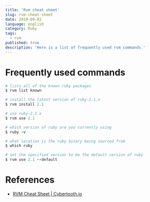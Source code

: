 ```yaml
---
title: 'Rvm cheat sheet'
slug: rvm-cheat-sheet
date: 2019-09-02
language: english
category: Ruby
tags:
  - rvm
published: true
description: 'Here is a list of frequently used rvm commands.'
---
```


# Frequently used commands

```ruby
# lists all of the known ruby packages
$ rvm list known

# install the latest version of ruby-2.1.x
$ rvm install 2.1

# use ruby-2.1.x
$ rvm use 2.1

# which version of ruby are you currently using
$ ruby -v

# what location is the ruby binary being sourced from
$ which ruby

# set the specified version to be the default version of ruby
$ rvm use 2.1 --default
```

# References

- [RVM Cheat Sheet | Cybertooth.io](https://cybertooth.io/blog/2017/08/22/rvm-cheat-sheet.html)
